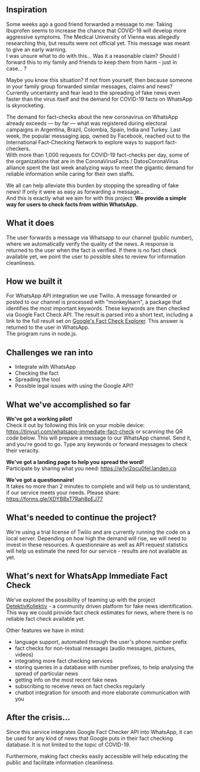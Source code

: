## Inspiration
Some weeks ago a good friend forwarded a message to me: Taking Ibuprofen seems to increase the chance that COVID-19 will develop more aggressive symptoms. The Medical University of Vienna was allegedly researching this, but results were not official yet. This message was meant to give an early warning.<br>
I was unsure what to do with this... Was it a reasonable claim? Should I forward this to my family and friends to keep them from harm - just in case... ?

Maybe you know this situation? If not from yourself, then because someone in your family group forwarded similar messages, claims and news? Currently uncertainty and fear lead to the spreading of fake news even faster than the virus itself and the demand for COVID-19 facts on WhatsApp is skyrocketing.

The demand for fact-checks about the new coronavirus on WhatsApp already exceeds — by far — what was registered during electoral campaigns in Argentina, Brazil, Colombia, Spain, India and Turkey. Last week, the popular messaging app, owned by Facebook, reached out to the International Fact-Checking Network to explore ways to support fact-checkers.<br>
With more than 1,000 requests for COVID-19 fact-checks per day, some of the organizations that are in the CoronaVirusFacts / DatosCoronaVirus alliance spent the last week analyzing ways to meet the gigantic demand for reliable information while caring for their own staffs.

We all can help alleviate this burden by stopping the spreading of fake news! If only it were as easy as forwarding a message...<br>
And this is exactly what we aim for with this project: **We provide a simple way for users to check facts from within WhatsApp.**


## What it does

The user forwards a message via Whatsapp to our channel (public number), where we automatically verify the quality of the news. A response is returned to the user when the fact is verified. If there is no fact check available yet, we point the user to possible sites to review for information cleanliness.

## How we built it

For WhatsApp API integration we use Twilio. A message forwarded or posted to our channel is processed with "monkeylearn", a package that identifies the most important keywords. These keywords are then checked via Google Fact Check API. The result is parsed into a short text, including a link to the full result set on [Google's Fact Check Explorer](https://toolbox.google.com/factcheck/explorer). This answer is returned to the user in WhatsApp.
<br>The program runs in node.js.

## Challenges we ran into

* Integrate with WhatsApp
* Checking the fact
* Spreading the tool
* Possible legal issues with using the Google API?

## What we've accomplished so far
__We've got a working pilot!__
<br>Check it out by following this link on your mobile device: https://tinyurl.com/whatsapp-immediate-fact-check or scanning the QR code below. This will prepare a message to our WhatsApp channel. Send it, and you're good to go. Type any keywords or forward messages to check their veracity.

__We've got a landing page to help you spread the word!__
<br>Participate by sharing what you need: https://w1yj2ocu0fel.landen.co

__We've got a questionnaire!__
<br>It takes no more than 2 minutes to complete and will help us to understand, if our service meets your needs.
Please share: https://forms.gle/XDYBBxT7Rah8pEJ77

## What's needed to continue the project?
We're using a trial license of Twilio and are currently running the code on a local server. Depending on how high the demand will rise, we will need to invest in these resources. 
A questionnaire as well as API request statistics will help us estimate the need for our service - results are not available as yet.

## What's next for WhatsApp Immediate Fact Check
We've explored the possibility of teaming up with the project [DetektivKollektiv](https://devpost.com/software/fake-news-game) - a community driven platform for fake news identification. This way we could provide fact check estimates for news, where there is no reliable fact check available yet.

Other features we have in mind:
* language support, automated through the user's phone number prefix
* fact checks for non-textual messages (audio messages, pictures, videos)
* integrating more fact checking services
* storing queries in a database with number prefixes, to help analysing the spread of particular news
* getting info on the most recent fake news
* subscribing to receive news on fact checks regularly
* chatbot integration for smooth and more elaborate communication with you

## After the crisis...
Since this service integrates Google Fact Checker API into WhatsApp, it can be used for any kind of news that Google puts in their fact checking database. It is not limited to the topic of COVID-19.

Furthermore, making fact checks easily accessible will help educating the public and facilitate information cleanliness.
